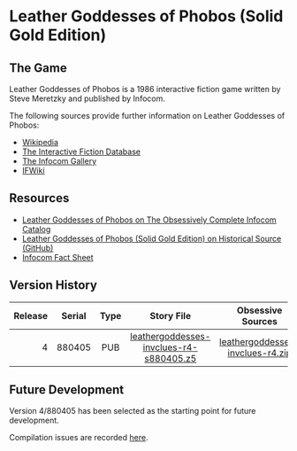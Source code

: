 # Leather Goddesses of Phobos (Solid Gold Edition)

## The Game

Leather Goddesses of Phobos is a 1986 interactive fiction game written by Steve Meretzky and published by Infocom.

The following sources provide further information on Leather Goddesses of Phobos:

* [Wikipedia](https://en.wikipedia.org/wiki/Leather_Goddesses_of_Phobos)
* [The Interactive Fiction Database](https://ifdb.tads.org/viewgame?id=3p9fdt4fxr2goctw)
* [The Infocom Gallery](http://gallery.guetech.org/leather/leather.html)
* [IFWiki](http://www.ifwiki.org/index.php/Leather_Goddesses_of_Phobos)

## Resources

* [Leather Goddesses of Phobos on The Obsessively Complete Infocom Catalog](https://eblong.com/infocom/#leathergoddesses)
* [Leather Goddesses of Phobos (Solid Gold Edition) on Historical Source (GitHub)](https://github.com/historicalsource/leathergoddesses-gold)
* [Infocom Fact Sheet](http://pdd.if-legends.org/infocom/fact-sheet.txt)

## Version History

| Release | Serial | Type | Story File                                | Obsessive Sources                  | Historical Sources |
| -------:|:------:|:----:|:-----------------------------------------:|:----------------------------------:|:------------------:|
|       4 | 880405 |  PUB | [leathergoddesses-invclues-r4-s880405.z5] | [leathergoddesses-invclues-r4.zip] |   [Final Revision] |

[leathergoddesses-invclues-r4-s880405.z5]: https://eblong.com/infocom/gamefiles/leathergoddesses-invclues-r4-s880405.z5
[leathergoddesses-invclues-r4.zip]: https://eblong.com/infocom/sources/leathergoddesses-invclues-r4.zip
[Final Revision]: https://github.com/historicalsource/leathergoddesses-gold/tree/fd2f84a4d4b18777e8410d7e2bd7b1dcf963848a

## Future Development

Version 4/880405 has been selected as the starting point for future development.

Compilation issues are recorded [here](https://github.com/the-infocom-files/leathergoddesses-invclues/issues/3).
